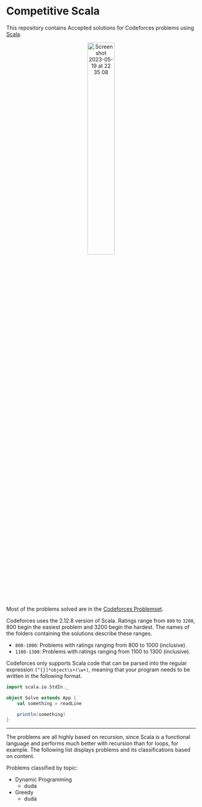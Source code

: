 # Competitive Scala

This repository contains Accepted solutions for Codeforces problems using [Scala](https://www.scala-lang.org/).

<p align="center">
  <img width=38% alt="Screenshot 2023-05-19 at 22 35 08" src="https://github.com/lacwerda/competitive-scala/assets/43220266/0e1df39b-d014-4669-9e98-3354861f06c4">
</p>

Most of the problems solved are in the [Codeforces Problemset](https://codeforces.com/problemset).

Codeforces uses the 2.12.8 version of Scala. Ratings range from `800` to `3200`, 800 begin the easiest problem and 3200 begin the hardest. The names of the folders containing the solutions describe these ranges.

- `800-1000`: Problems with ratings ranging from 800 to 1000 (inclusive).
- `1100-1300`: Problems with ratings ranging from 1100 to 1300 (inclusive).

Codeforces only supports Scala code that can be parsed into the regular expression `[^{}]*object\s+(\w+)`, meaning that your program needs to be written in the following format.

```scala
import scala.io.StdIn._

object Solve extends App {
    val something = readLine

    println(something)
}
 ```

--------

The problems are all highly based on recursion, since Scala is a functional language and performs much better with recursion than for loops, for example. The following list displays problems and its classifications based on content.

Problems classified by topic:
* Dynamic Programming
  * duda
* Greedy
  * duda
